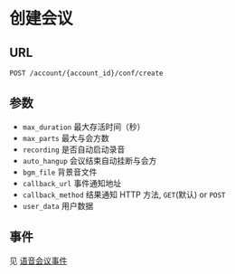 # 创建会议

## URL

```
POST /account/{account_id}/conf/create
```

## 参数

- `max_duration` 最大存活时间（秒）
- `max_parts` 最大与会方数
- `recording` 是否自动启动录音
- `auto_hangup` 会议结束自动挂断与会方
- `bgm_file` 背景音文件
- `callback_url` 事件通知地址
- `callback_method` 结果通知 HTTP 方法, `GET`(默认) or `POST`
- `user_data` 用户数据

## 事件

见 [语音会议事件](../env/conf/index.md)
